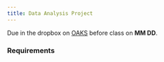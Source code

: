 ```yaml
---
title: Data Analysis Project 
---
```


Due in the dropbox on [OAKS](https://lms.cofc.edu/) before class on **MM DD**.

### Requirements



